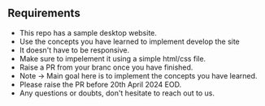 ## Requirements

- This repo has a sample desktop website.
- Use the concepts you have learned to implement develop the site
- It doesn't have to be responsive.
- Make sure to impelement it using a simple html/css file.
- Raise a PR from your branc once you have finished.
- Note -> Main goal here is to implement the concepts you have learned.
- Please raise the PR before 20th April 2024 EOD.
- Any questions or doubts, don't hesitate to reach out to us.
